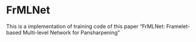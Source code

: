 # FrMLNet
This is a implementation of training code of this paper “FrMLNet: Framelet-based Multi-level Network for Pansharpening”
